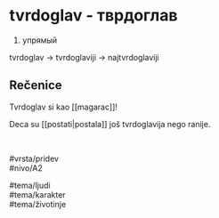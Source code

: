 # tvrdoglav - тврдоглав

1. упрямый  

tvrdoglav → tvrdoglaviji → najtvrdoglaviji  

## Rečenice

Tvrdoglav si kao [[magarac]]!

Deca su [[postati|postala]] još tvrdoglavija nego ranije.  

<br>

#vrsta/pridev  
#nivo/A2  

#tema/ljudi  
#tema/karakter  
#tema/životinje  
